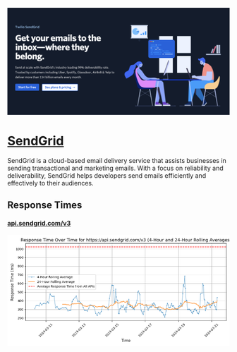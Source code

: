 [![Visit SendGrid](imagePreview.png)](https://sendgrid.com/en-us)

# [SendGrid](https://sendgrid.com/en-us)

SendGrid is a cloud-based email delivery service that assists businesses in sending transactional and marketing emails. With a focus on reliability and deliverability, SendGrid helps developers send emails efficiently and effectively to their audiences.

## Response Times

#### [api.sendgrid.com/v3](https://api.sendgrid.com/v3)

![api.sendgrid.com/v3](response-time-charts/6170692e73656e64677269642e636f6d2f7633.png)
